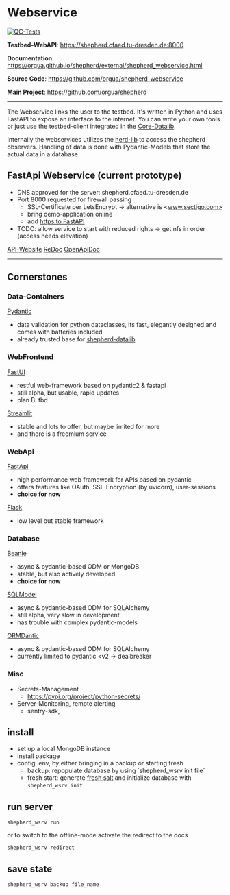 # Webservice

[![QC-Tests](https://github.com/orgua/shepherd_webservice/actions/workflows/qc_tests.yml/badge.svg)](https://github.com/orgua/shepherd_webservice/actions/workflows/qc_tests.yml)

**Testbed-WebAPI**: <https://shepherd.cfaed.tu-dresden.de:8000>

**Documentation**: <https://orgua.github.io/shepherd/external/shepherd_webservice.html>

**Source Code**: <https://github.com/orgua/shepherd-webservice>

**Main Project**: <https://github.com/orgua/shepherd>

---

The Webservice links the user to the testbed. It's written in Python and uses FastAPI to expose an interface to the internet. You can write your own tools or just use the testbed-client integrated in the [Core-Datalib](https://pypi.org/project/shepherd_core).

Internally the webservices utilizes the [herd-lib](https://pypi.org/project/shepherd_herd) to access the shepherd observers. Handling of data is done with Pydantic-Models that store the actual data in a database.

## FastApi Webservice (current prototype)

- DNS approved for the server: shepherd.cfaed.tu-dresden.de
- Port 8000 requested for firewall passing
  - SSL-Certificate per LetsEncrypt -> alternative is <www.sectigo.com>
  - bring demo-application online
  - add [https to FastAPI](https://fastapi.tiangolo.com/deployment/https/)
- TODO: allow service to start with reduced rights -> get nfs in order (access needs elevation)

[API-Website](http://127.0.0.1:8000/)
[ReDoc](http://127.0.0.1:8000/doc)
[OpenApiDoc](http://127.0.0.1:8000/doc0)


----

## Cornerstones

### Data-Containers

[Pydantic](https://github.com/pydantic/pydantic)

- data validation for python dataclasses, its fast, elegantly designed and comes with batteries included
- already trusted base for [shepherd-datalib](https://github.com/orgua/shepherd-datalib)

### WebFrontend

[FastUI](https://github.com/pydantic/FastUI)

- restful web-framework based on pydantic2 & fastapi
- still alpha, but usable, rapid updates
- plan B: tbd

[Streamlit](https://streamlit.io)
- stable and lots to offer, but maybe limited for more
- and there is a freemium service

### WebApi

[FastApi](https://fastapi.tiangolo.com/)
- high performance web framework for APIs based on pydantic
- offers features like OAuth, SSL-Encryption (by uvicorn), user-sessions
- **choice for now**

[Flask](https://flask.palletsprojects.com/en/3.0.x/)
- low level but stable framework

### Database

[Beanie](https://github.com/roman-right/beanie)
- async & pydantic-based ODM or MongoDB
- stable, but also actively developed
- **choice for now**

[SQLModel](https://github.com/tiangolo/sqlmodel)
- async & pydantic-based ODM for SQLAlchemy
- still alpha, very slow in development
- has trouble with complex pydantic-models

[ORMDantic](https://github.com/yezz123/ormdantic)
- async & pydantic-based ODM for SQLAlchemy
- currently limited to pydantic <v2 -> dealbreaker

### Misc

- Secrets-Management
  - https://pypi.org/project/python-secrets/
- Server-Monitoring, remote alerting
  - sentry-sdk,


## install

- set up a local MongoDB instance
- install package
- config .env, by either bringing in a backup or starting fresh
  - backup: repopulate database by using ´shepherd_wsrv init file´
  - fresh start: generate [fresh salt](https://github.com/orgua/shepherd_webservice/blob/main/scripts/salt_generator.py) and initialize database with `shepherd_wsrv init`

## run server

```Shell
shepherd_wsrv run
```

or to switch to the offline-mode activate the redirect to the docs

```Shell
shepherd_wsrv redirect
```

## save state

```Shell
shepherd_wsrv backup file_name
```
